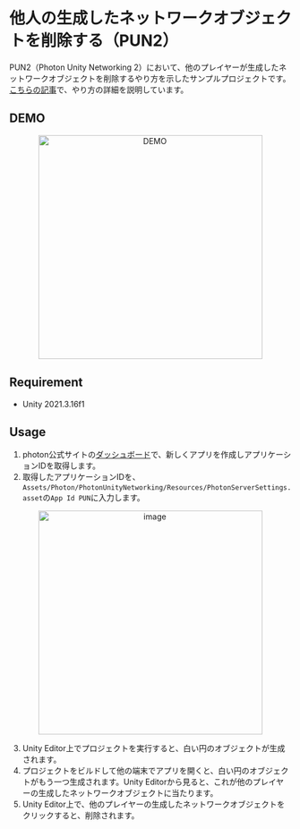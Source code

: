 # 他人の生成したネットワークオブジェクトを削除する（PUN2）
PUN2（Photon Unity Networking 2）において、他のプレイヤーが生成したネットワークオブジェクトを削除するやり方を示したサンプルプロジェクトです。
[こちらの記事](https://zenn.dev/ekito_station/articles/destroy-network-object)で、やり方の詳細を説明しています。

## DEMO
<p align="center">
  <img width="400" alt="DEMO" src="https://github.com/ekito-station/destroy-network-object/assets/63796528/868c8c1f-b59e-4519-8ec6-4b3e99186f5d">
</p>

## Requirement
- Unity 2021.3.16f1

## Usage
1. photon公式サイトの[ダッシュボード](https://dashboard.photonengine.com/ja-jp)で、新しくアプリを作成しアプリケーションIDを取得します。
2. 取得したアプリケーションIDを、`Assets/Photon/PhotonUnityNetworking/Resources/PhotonServerSettings.asset`の`App Id PUN`に入力します。
<p align="center">
  <img width="400" alt="image" src="https://github.com/ekito-station/destroy-network-object/assets/63796528/01ec9a08-579c-4245-a160-99aa6ff0b304">
</p>

3. Unity Editor上でプロジェクトを実行すると、白い円のオブジェクトが生成されます。
4. プロジェクトをビルドして他の端末でアプリを開くと、白い円のオブジェクトがもう一つ生成されます。Unity Editorから見ると、これが他のプレイヤーの生成したネットワークオブジェクトに当たります。
5. Unity Editor上で、他のプレイヤーの生成したネットワークオブジェクトをクリックすると、削除されます。
